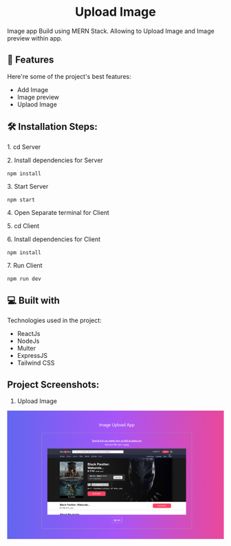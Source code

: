 <h1 align="center" id="title">Upload Image</h1>

<p id="description">Image app Build using MERN Stack. Allowing to Upload Image and Image preview within app.</p>

  
  
<h2>🧐 Features</h2>

Here're some of the project's best features:

*   Add Image
*   Image preview
*   Uplaod Image


<h2>🛠️ Installation Steps:</h2>

<p>1. cd Server</p>

<p>2. Install dependencies for Server</p>

```
npm install
```

<p>3. Start Server</p>

```
npm start
```

<p>4. Open Separate terminal for Client</p>

<p>5. cd Client</p>

<p>6. Install dependencies for Client</p>

```
npm install
```

<p>7. Run Client</p>

```
npm run dev
```

  
<h2>💻 Built with</h2>

Technologies used in the project:

*   ReactJs
*   NodeJs
*   Multer
*   ExpressJS
*   Tailwind CSS


<h2>Project Screenshots:</h2>

1. Upload Image

<img src="https://github.com/akashpawar43/Full-Stack-Task/blob/master/client/src/assets/localhost_5173.png" alt="project-screenshot" >
